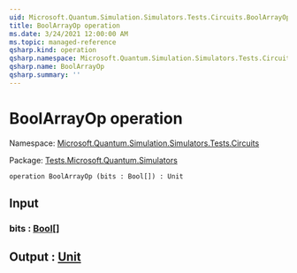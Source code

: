 ```yaml
---
uid: Microsoft.Quantum.Simulation.Simulators.Tests.Circuits.BoolArrayOp
title: BoolArrayOp operation
ms.date: 3/24/2021 12:00:00 AM
ms.topic: managed-reference
qsharp.kind: operation
qsharp.namespace: Microsoft.Quantum.Simulation.Simulators.Tests.Circuits
qsharp.name: BoolArrayOp
qsharp.summary: ''
---
```


# BoolArrayOp operation

Namespace: [Microsoft.Quantum.Simulation.Simulators.Tests.Circuits](xref:Microsoft.Quantum.Simulation.Simulators.Tests.Circuits)

Package: [Tests.Microsoft.Quantum.Simulators](https://nuget.org/packages/Tests.Microsoft.Quantum.Simulators)




```qsharp
operation BoolArrayOp (bits : Bool[]) : Unit
```


## Input

### bits : [Bool](xref:microsoft.quantum.lang-ref.bool)[]





## Output : [Unit](xref:microsoft.quantum.lang-ref.unit)

